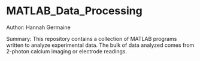 # MATLAB_Data_Processing

Author: Hannah Germaine

Summary: This repository contains a collection of MATLAB programs written to analyze experimental data. The bulk of data analyzed comes from 2-photon calcium imaging or electrode readings.